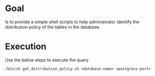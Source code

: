 # Goal

Is to provide a simple shell scripts to help administrator identify the distribution policy of the tables in the database.

# Execution

Use the below steps to execute the query

```
/bin/sh get_distribution_policy.sh <database-name> <postgress-port>
```
